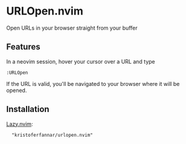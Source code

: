 # URLOpen.nvim

Open URLs in your browser straight from your buffer

## Features

In a neovim session, hover your cursor over a URL and type

```
:URLOpen
```

If the URL is valid, you'll be navigated to your browser where it will be opened.

## Installation

[Lazy.nvim](https://github.com/folke/lazy.nvim):

```
  "kristoferfannar/urlopen.nvim"
```
